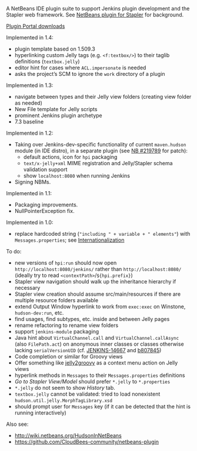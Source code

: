 A NetBeans IDE plugin suite to support Jenkins plugin development and the Stapler web framework.
See [NetBeans plugin for Stapler](https://wiki.jenkins-ci.org/display/JENKINS/NetBeans+plugin+for+Stapler) for background.

[Plugin Portal downloads](http://plugins.netbeans.org/plugin/43938/)

Implemented in 1.4:
* plugin template based on 1.509.3
* hyperlinking custom Jelly tags (e.g. `<f:textbox/>`) to their taglib definitions (`textbox.jelly`)
* editor hint for cases where `ACL.impersonate` is needed
* asks the project’s SCM to ignore the `work` directory of a plugin

Implemented in 1.3:

* navigate between types and their Jelly view folders (creating view folder as needed)
* New File template for Jelly scripts
* prominent Jenkins plugin archetype
* 7.3 baseline

Implemented in 1.2:

* Taking over Jenkins-dev-specific functionality of current `maven.hudson` module (in IDE distro),
  in a separate plugin (see [NB #219789](https://netbeans.org/bugzilla/show_bug.cgi?id=219789) for patch):
    * default actions, icon for `hpi` packaging
    * `text/x-jelly+xml` MIME registration and Jelly/Stapler schema validation support
    * show `localhost:8080` when running Jenkins
* Signing NBMs.

Implemented in 1.1:

* Packaging improvements.
* NullPointerException fix.

Implemented in 1.0:

* replace hardcoded string (`"including " + variable + " elements"`) with `Messages.properties`;
  see [Internationalization](https://wiki.jenkins-ci.org/display/JENKINS/Internationalization)

To do:

* new versions of `hpi:run` should now open `http://localhost:8080/jenkins/` rather than `http://localhost:8080/` (ideally try to read `<contextPath>`/`${hpi.prefix}`)
* Stapler view navigation should walk up the inheritance hierarchy if necessary
* Stapler view creation should assume src/main/resources if there are multiple resource folders available
* extend Output Window hyperlink to work from `exec:exec` on Winstone, `hudson-dev:run`, etc.
* find usages, find subtypes, etc. inside and between Jelly pages
* rename refactoring to rename view folders
* support `jenkins-module` packaging
* Java hint about `VirtualChannel.call` and `VirtualChannel.callAsync` (also `FilePath.act`)
  on anonymous inner classes or classes otherwise lacking `serialVersionUID`
  (cf. [JENKINS-14667](https://issues.jenkins-ci.org/browse/JENKINS-14667) and [b807845](https://github.com/jenkinsci/jenkins/commit/b807845b9b03bbe02babcf03fa7e6dbd80b41fcf))
* Code completion or similar for Groovy views
* Offer something like [jelly2groovy](https://github.com/slide/jelly2groovy) as a context menu action on Jelly views
* hyperlink methods in `Messages` to their `Messages.properties` definitions
* _Go to Stapler View/Model_ should prefer `*.jelly` to `*.properties`
* `*.jelly` do not seem to show _History_ tab.
* `textbox.jelly` cannot be validated: tried to load nonexistent `hudson.util.jelly.MorphTagLibrary.xsd`
* should prompt user for `Messages` key (if it can be detected that the hint is running interactively)

Also see:

* http://wiki.netbeans.org/HudsonInNetBeans
* https://github.com/CloudBees-community/netbeans-plugin
